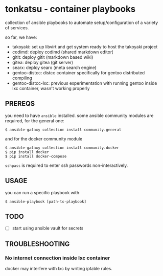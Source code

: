 # tonkatsu - container playbooks

collection of ansible playbooks to automate setup/configuration of a variety of
services.

so far, we have:
- takoyaki: set up libvirt and get system ready to host the takoyaki project
- codimd: deploy codimd (shared markdown editor)
- gitit: deploy gitit (markdown based wiki)
- gitea: deploy gitea (git server)
- searx: deploy searx (meta search engine)
- gentoo-distcc: distcc container specifically for gentoo distributed compiling
- gentoo-distcc-lxc: previous experimentation with running gentoo inside lxc container, wasn't working properly

## PREREQS

you need to have `ansible` installed. some ansible community modules are
required, for the general one:
```
$ ansible-galaxy collection install community.general
```
and for the docker community module
```
$ ansible-galaxy collection install community.docker
$ pip install docker
$ pip install docker-compose
```

`sshpass` is required to enter ssh passwords non-interactively.

## USAGE

you can run a specific playbook with

```
$ ansible-playbook [path-to-playbook]
```

## TODO
- [ ] start using ansible vault for secrets

## TROUBLESHOOTING

### No internet connection inside lxc container
docker may interfere with lxc by writing iptable rules.
